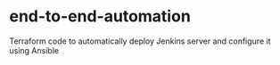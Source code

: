 # end-to-end-automation
Terraform code to automatically deploy Jenkins server and configure it using Ansible
